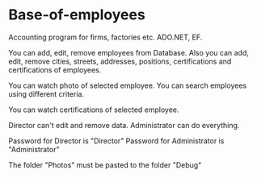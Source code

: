 # Base-of-employees
Accounting program for firms, factories etc.
ADO.NET, EF.

You can add, edit, remove employees from Database.
Also you can add, edit, remove cities, streets, addresses, positions, certifications and certifications of employees.

You can watch photo of selected employee.
You can search employees using different criteria.

You can watch certifications of selected employee.

Director can't edit and remove data.
Administrator can do everything.

Password for Director is "Director"
Password for Administrator is "Administrator"

The folder "Photos" must be pasted to the folder "Debug"